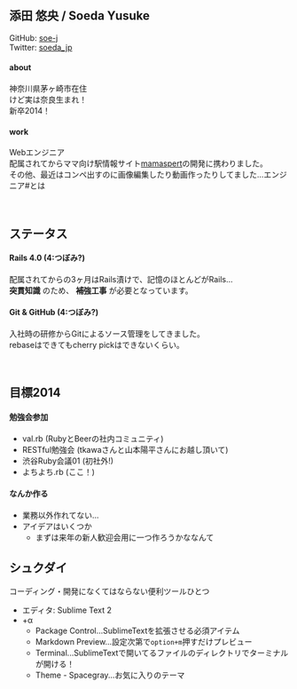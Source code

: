 ## 添田 悠央 / Soeda Yusuke
GitHub:  [soe-j](https://github.com/soe-j)<br>
Twitter: [soeda_jp](https://twitter.com/soeda_jp)

#### about
神奈川県茅ヶ崎市在住<br>
けど実は奈良生まれ！<br>
新卒2014！

#### work
Webエンジニア<br>
配属されてからママ向け駅情報サイト[mamaspert](http://mama.ekispert.com/)の開発に携わりました。<br>
その他、最近はコンペ出すのに画像編集したり動画作ったりしてました...エンジニア#とは

<br>

## ステータス
#### Rails 4.0 (4:つぼみ?)
配属されてからの3ヶ月はRails漬けで、記憶のほとんどがRails...<br>
**突貫知識** のため、 **補強工事** が必要となっています。

#### Git & GitHub (4:つぼみ?)
入社時の研修からGitによるソース管理をしてきました。<br>
rebaseはできてもcherry pickはできないくらい。

<br>

## 目標2014
#### 勉強会参加
+ val.rb (RubyとBeerの社内コミュニティ)
+ RESTful勉強会 (tkawaさんと山本陽平さんにお越し頂いて)
+ 渋谷Ruby会議01 (初社外!)
+ よちよち.rb (ここ！)

#### なんか作る
+ 業務以外作れてない...
+ アイデアはいくつか
  + まずは来年の新人歓迎会用に一つ作ろうかななんて

## シュクダイ
コーディング・開発になくてはならない便利ツールひとつ

+ エディタ: Sublime Text 2
+ +α
  + Package Control...SublimeTextを拡張させる必須アイテム
  + Markdown Preview...設定次第で`option+m`押すだけプレビュー
  + Terminal...SublimeTextで開いてるファイルのディレクトリでターミナルが開ける！
  + Theme - Spacegray...お気に入りのテーマ
